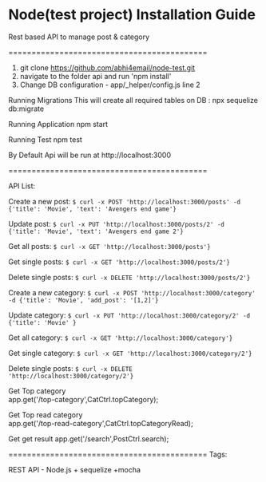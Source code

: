 Node(test project) Installation Guide
===========================================================================

Rest based API to manage post & category

===========================================
1) git clone https://github.com/abhi4email/node-test.git
2) navigate to the folder api and run 'npm install'
3) Change DB configuration - app/_helper/config.js line 2

Running Migrations
This will create all required tables on DB : npx sequelize db:migrate

Running Application
npm start

Running Test
npm test

By Default Api will be run at http://localhost:3000

===========================================

API List: 


Create a new post:
`$ curl -x POST 'http://localhost:3000/posts' -d {'title': 'Movie', 'text': 'Avengers end game'}`

Update post:
`$ curl -x PUT 'http://localhost:3000/posts/2' -d {'title': 'Movie', 'text': 'Avengers end game 2'}`

Get all posts:
`$ curl -x GET 'http://localhost:3000/posts'}`

Get single posts:
`$ curl -x GET 'http://localhost:3000/posts/2'}`

Delete single posts:
`$ curl -x DELETE 'http://localhost:3000/posts/2'}`


Create a new category:
`$ curl -x POST 'http://localhost:3000/category' -d {'title': 'Movie', 'add_post': '[1,2]'}`

Update category:
`$ curl -x PUT 'http://localhost:3000/category/2' -d {'title': 'Movie' }`

Get all category:
`$ curl -x GET 'http://localhost:3000/category'}`

Get single category:
`$ curl -x GET 'http://localhost:3000/category/2'}`

Delete single posts:
`$ curl -x DELETE 'http://localhost:3000/category/2'}`

Get Top category    
	app.get('/top-category',CatCtrl.topCategory);
	
Get Top read category	
	app.get('/top-read-category',CatCtrl.topCategoryRead);
	
Get get result
	app.get('/search',PostCtrl.search);
	

===========================================
Tags: 

REST API - Node.js + sequelize +mocha
